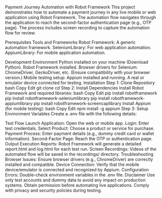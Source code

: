 Payment Journey Automation with Robot Framework
This project demonstrates how to automate a payment journey in any live mobile or web application using Robot Framework. The automation flow navigates through the application to reach the second-factor authentication page (e.g., OTP page). The process includes screen recording to capture the automation flow for review.

Prerequisites
Tools and Frameworks
Robot Framework: A generic automation framework.
SeleniumLibrary: For web application automation.
AppiumLibrary: For mobile application automation.

Development Environment
Python installed on your machine (Download Python).
Robot Framework installed.
Browser drivers for Selenium:
ChromeDriver, GeckoDriver, etc. (Ensure compatibility with your browser version.)
Mobile testing setup:
Appium installed and running.
A real or emulator device connected for testing.
Installation
Step 1: Clone Repository
bash
Copy
Edit
git clone <repository-url>
cd <repository-folder>
Step 2: Install Dependencies
Install Robot Framework and required libraries:
bash
Copy
Edit
pip install robotframework
pip install robotframework-seleniumlibrary
pip install robotframework-appiumlibrary
pip install robotframework-screencaplibrary
Install Appium (for mobile testing):
bash
Copy
Edit
npm install -g appium
Step 3: Setup Environment Variables
Create a .env file with the following details:




Test Flow
Launch Application:
Open the web or mobile app.
Login:
Enter test credentials.
Select Product:
Choose a product or service for purchase.
Payment Process:
Enter payment details (e.g., dummy credit card or wallet information).
Second-Factor Page:
Reach the OTP or authentication page.
Output
Execution Reports:
Robot Framework will generate a detailed report.html and log.html for each test run.
Screen Recordings:
Videos of the automated flow will be saved in the recordings/ directory.
Troubleshooting
Browser Issues:
Ensure browser drivers (e.g., ChromeDriver) are correctly installed and compatible.
Device Connection:
Verify that the mobile device/emulator is connected and recognized by Appium.
Configuration Errors:
Double-check environment variables in the .env file.
Disclaimer
Use only test accounts and dummy data to avoid any impact on production systems.
Obtain permission before automating live applications.
Comply with privacy and security policies during testing.








